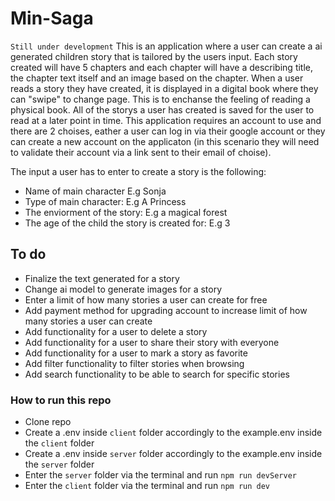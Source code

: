 # Min-Saga
`Still under development`
This is an application where a user can create a ai generated children story that is tailored by the users input. Each story created will have 5 chapters and each chapter will have a describing title, the chapter text itself and an image based on the chapter. When a user reads a story they have created, it is displayed in a digital book where they can "swipe" to change page. This is to enchanse the feeling of reading a physical book. All of the storys a user has created is saved for the user to read at a later point in time. This application requires an account to use and there are 2 choises, eather a user can log in via their google account or they can create a new account on the applicaton (in this scenario they will need to validate their account via a link sent to their email of choise).

The input a user has to enter to create a story is the following: 
 * Name of main character E.g Sonja 
 * Type of main character: E.g A Princess 
 * The enviorment of the story: E.g a magical forest 
 * The age of the child the story is created for: E.g 3

## To do
* Finalize the text generated for a story
* Change ai model to generate images for a story
* Enter a limit of how many stories a user can create for free
* Add payment method for upgrading account to increase limit of how many stories a user can create
* Add functionality for a user to delete a story
* Add functionality for a user to share their story with everyone
* Add functionality for a user to mark a story as favorite
* Add filter functionality to filter stories when browsing
* Add search functionality to be able to search for specific stories


### How to run this repo
* Clone repo
* Create a .env inside `client` folder accordingly to the example.env inside the `client` folder
* Create a .env inside `server` folder accordingly to the example.env inside the `server` folder
* Enter the `server` folder via the terminal and run `npm run devServer`
* Enter the `client` folder via the terminal and run `npm run dev`
